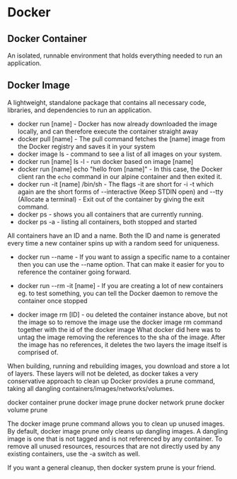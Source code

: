 # Docker

## Docker Container
An isolated, runnable environment that holds everything needed to run an application.

## Docker Image
A lightweight, standalone package that contains all necessary code, libraries, and dependencies to run an application.

- docker run [name] - Docker has now already downloaded the image locally, and can therefore execute the container straight away
- docker pull [name] - The pull command fetches the [name] image from the Docker registry and saves it in your system
- docker image ls - command to see a list of all images on your system.
- docker run [name] ls -l - run docker based on image [name]
- docker run [name] echo "hello from [name]" - In this case, the Docker client ran the `echo` command in our alpine container and then exited it.
- docker run -it [name] /bin/sh - The flags -it are short for -i -t which again are the short forms of --interactive (Keep STDIN open) and --tty (Allocate a terminal) - Exit out of the container by giving the exit command.
- docker ps - shows you all containers that are currently running.
- docker ps -a - listing all containers, both stopped and started

All containers have an ID and a name. Both the ID and name is generated every time a new container spins up with a random seed for uniqueness.

- docker run --name - If you want to assign a specific name to a container then you can use the --name option. That can make it easier for you to reference the container going forward.

- docker run --rm -it [name] - If you are creating a lot of new containers eg. to test something, you can tell the Docker daemon to remove the container once stopped
- docker image rm [ID] - ou deleted the container instance above, but not the image so to remove the image use the docker image rm command together with the id of the docker image
What docker did here was to untag the image removing the references to the sha of the image. After the image has no references, it deletes the two layers the image itself is comprised of.

When building, running and rebuilding images, you download and store a lot of layers. These layers will not be deleted, as docker takes a very conservative approach to clean up
Docker provides a prune command, taking all dangling containers/images/networks/volumes.

docker container prune
docker image prune
docker network prune
docker volume prune

The docker image prune command allows you to clean up unused images. By default, docker image prune only cleans up dangling images. A dangling image is one that is not tagged and is not referenced by any container. To remove all unused resources, resources that are not directly used by any existing containers, use the -a switch as well.

If you want a general cleanup, then docker system prune is your friend.


